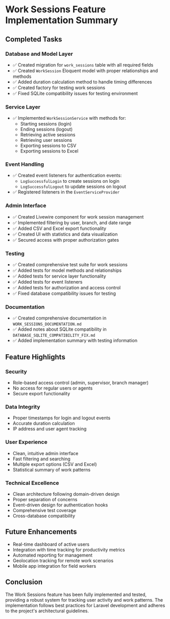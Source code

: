 # Work Sessions Feature Implementation Summary

## Completed Tasks

### Database and Model Layer
- ✅ Created migration for `work_sessions` table with all required fields
- ✅ Created `WorkSession` Eloquent model with proper relationships and methods
- ✅ Added duration calculation method to handle timing differences
- ✅ Created factory for testing work sessions
- ✅ Fixed SQLite compatibility issues for testing environment

### Service Layer
- ✅ Implemented `WorkSessionService` with methods for:
  - Starting sessions (login)
  - Ending sessions (logout)
  - Retrieving active sessions
  - Retrieving user sessions
  - Exporting sessions to CSV
  - Exporting sessions to Excel

### Event Handling
- ✅ Created event listeners for authentication events:
  - `LogSuccessfulLogin` to create sessions on login
  - `LogSuccessfulLogout` to update sessions on logout
- ✅ Registered listeners in the `EventServiceProvider`

### Admin Interface
- ✅ Created Livewire component for work session management
- ✅ Implemented filtering by user, branch, and date range
- ✅ Added CSV and Excel export functionality
- ✅ Created UI with statistics and data visualization
- ✅ Secured access with proper authorization gates

### Testing
- ✅ Created comprehensive test suite for work sessions
- ✅ Added tests for model methods and relationships
- ✅ Added tests for service layer functionality
- ✅ Added tests for event listeners
- ✅ Added tests for authorization and access control
- ✅ Fixed database compatibility issues for testing

### Documentation
- ✅ Created comprehensive documentation in `WORK_SESSIONS_DOCUMENTATION.md`
- ✅ Added notes about SQLite compatibility in `DATABASE_SQLITE_COMPATIBILITY_FIX.md`
- ✅ Added implementation summary with testing information

## Feature Highlights

### Security
- Role-based access control (admin, supervisor, branch manager)
- No access for regular users or agents
- Secure export functionality

### Data Integrity
- Proper timestamps for login and logout events
- Accurate duration calculation
- IP address and user agent tracking

### User Experience
- Clean, intuitive admin interface
- Fast filtering and searching
- Multiple export options (CSV and Excel)
- Statistical summary of work patterns

### Technical Excellence
- Clean architecture following domain-driven design
- Proper separation of concerns
- Event-driven design for authentication hooks
- Comprehensive test coverage
- Cross-database compatibility

## Future Enhancements
- Real-time dashboard of active users
- Integration with time tracking for productivity metrics
- Automated reporting for management
- Geolocation tracking for remote work scenarios
- Mobile app integration for field workers

## Conclusion
The Work Sessions feature has been fully implemented and tested, providing a robust system for tracking user activity and work patterns. The implementation follows best practices for Laravel development and adheres to the project's architectural guidelines.
